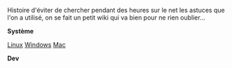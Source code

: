 Histoire d'éviter de chercher pendant des heures sur le net les astuces que l'on a utilisé, on se fait un petit wiki qui va bien pour ne rien oublier...

**Système**

[Linux](https://brain.newprojects.ovh/edit/linux) 
[Windows](https://brain.newprojects.ovh/edit/windows) 
[Mac](https://brain.newprojects.ovh/edit/mac) 

**Dev**